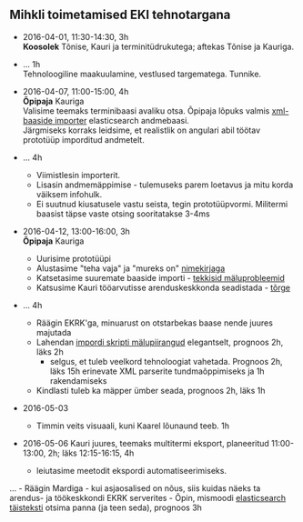 ## Mihkli toimetamised EKI tehnotargana

- 2016-04-01, 11:30-14:30, 3h  
    **Koosolek** Tõnise, Kauri ja terminitüdrukutega; aftekas Tõnise ja Kauriga.

- ... 1h  
    Tehnoloogiline maakuulamine, vestlused targematega. Tunnike.

- 2016-04-07, 11:00-15:00, 4h  
    **Õpipaja** Kauriga  
    Valisime teemaks terminibaasi avaliku otsa. Õpipaja lõpuks valmis [xml-baaside importer](https://github.com/mitselek/termconv) elasticsearch andmebaasi.  
    Järgmiseks korraks leidsime, et realistlik on angulari abil töötav prototüüp imporditud andmetelt.

- ... 4h
    - Viimistlesin importerit.
    - Lisasin andmemäppimise - tulemuseks parem loetavus ja mitu korda väiksem infohulk.
    - Ei suutnud kiusatusele vastu seista, tegin prototüüpvormi. Militermi baasist täpse vaste otsing sooritatakse 3-4ms

- 2016-04-12, 13:00-16:00, 3h  
    **Õpipaja** Kauriga  
    - Uurisime prototüüpi
    - Alustasime "teha vaja" ja "mureks on" [nimekirjaga](https://github.com/kaur2k/termconv/issues)
    - Katsetasime suuremate baaside importi - [tekkisid mäluprobleemid](https://github.com/kaur2k/termconv/issues/6)
    - Katsusime Kauri tööarvutisse arenduskeskkonda seadistada - [tõrge](https://github.com/kaur2k/termconv/issues/4)

- ... 4h
    - Räägin EKRK'ga, minuarust on otstarbekas baase nende juures majutada
    - Lahendan [impordi skripti mälupiirangud](https://github.com/kaur2k/termconv/issues/6) elegantselt, prognoos 2h, läks 2h
        - selgus, et tuleb veelkord tehnoloogiat vahetada. Prognoos 2h, läks 15h erinevate XML parserite tundmaõppimiseks ja 1h rakendamiseks
    - Kindlasti tuleb ka mäpper ümber seada, prognoos 2h, läks 1h

- 2016-05-03
    - Timmin veits visuaali, kuni Kaarel lõunaund teeb. 1h


- 2016-05-06 Kauri juures, teemaks multitermi eksport, planeeritud 11:00-13:00, 2h; läks 12:15-16:15, 4h
    - leiutasime meetodit ekspordi automatiseerimiseks.

...
    - Räägin Mardiga - kui asjaosalised on nõus, siis kuidas näeks ta arendus- ja töökeskkondi EKRK serverites
    - Õpin, mismoodi [elasticsearch täisteksti](https://github.com/kaur2k/termconv/issues/1) otsima panna (ja teen seda), prognoos 3h
